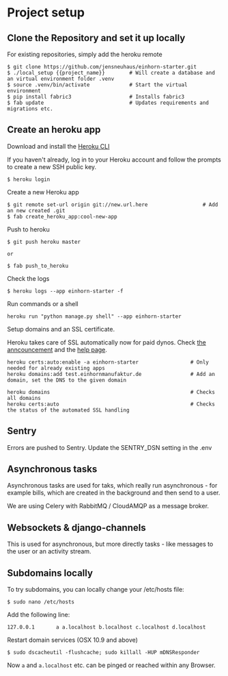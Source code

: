 # Project setup

## Clone the Repository and set it up locally

For existing repositories, simply add the heroku remote

```
$ git clone https://github.com/jensneuhaus/einhorn-starter.git
$ ./local_setup {{project_name}}        # Will create a database and an virtual environment folder .venv
$ source .venv/bin/activate             # Start the virtual environment
$ pip install fabric3                   # Installs fabric3
$ fab update                            # Updates requirements and migrations etc.
```

## Create an heroku app

Download and install the [Heroku CLI](https://devcenter.heroku.com/articles/heroku-command-line)

If you haven't already, log in to your Heroku account and follow the prompts to create a new SSH public key.

```
$ heroku login
```

Create a new Heroku app
```
$ git remote set-url origin git://new.url.here                  # Add an new created .git
$ fab create_heroku_app:cool-new-app
```

Push to heroku

```
$ git push heroku master

or

$ fab push_to_heroku
```

Check the logs

```
$ heroku logs --app einhorn-starter -f
```

Run commands or a shell

```
heroku run "python manage.py shell" --app einhorn-starter
```

Setup domains and an SSL certificate.

Heroku takes care of SSL automatically now for paid dynos. Check [the anncouncement](https://blog.heroku.com/announcing-automated-certificate-management) and the [help page](https://devcenter.heroku.com/articles/automated-certificate-management).


```
heroku certs:auto:enable -a einhorn-starter                 # Only needed for already existing apps
heroku domains:add test.einhornmanufaktur.de                # Add an domain, set the DNS to the given domain

heroku domains                                              # Checks all domains
heroku certs:auto                                           # Checks the status of the automated SSL handling
```

## Sentry

Errors are pushed to Sentry. Update the SENTRY_DSN setting in the .env

## Asynchronous tasks

Asynchronous tasks are used for taks, which really run asynchronous - for example bills, which are created in the background and then send to a user.

We are using Celery with RabbitMQ / CloudAMQP as a message broker.

## Websockets & django-channels

This is used for asynchronous, but more directly tasks - like messages to the user or an activity stream. 

## Subdomains locally

To try subdomains, you can locally change your /etc/hosts file:
```
$ sudo nano /etc/hosts
```

Add the following line:
```
127.0.0.1       a a.localhost b.localhost c.localhost d.localhost
```

Restart domain services (OSX 10.9 and above)

```
$ sudo dscacheutil -flushcache; sudo killall -HUP mDNSResponder
```

Now `a` and `a.localhost` etc. can be pinged or reached within any Browser.

